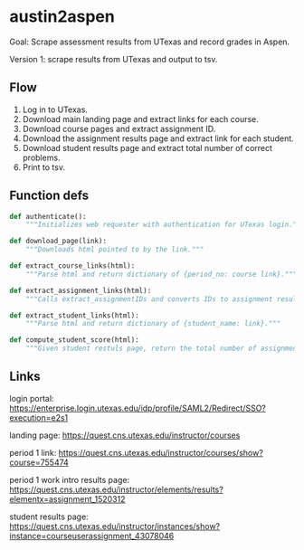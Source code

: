# austin2aspen
Goal: Scrape assessment results from UTexas and record grades in Aspen.

Version 1: scrape results from UTexas and output to tsv.

## Flow
1. Log in to UTexas.
2. Download main landing page and extract links for each course.
3. Download course pages and extract assignment ID.
4. Download the assignment results page and extract link for each student.
5. Download student results page and extract total number of correct problems.
6. Print to tsv.

## Function defs
```python
def authenticate():
    """Initializes web requester with authentication for UTexas login."""

def download_page(link):
    """Downloads html pointed to by the link."""

def extract_course_links(html):
    """Parse html and return dictionary of {period_no: course link}."""

def extract_assignment_links(html):
    """Calls extract_assignmentIDs and converts IDs to assignment result links. Returns dict of {assignment_name: link}."""

def extract_student_links(html):
    """Parse html and return dictionary of {student_name: link}."""

def compute_student_score(html):
    """Given student restuls page, return the total number of assignment problems that have a nonzero score."""
```

## Links
login portal:
https://enterprise.login.utexas.edu/idp/profile/SAML2/Redirect/SSO?execution=e2s1

landing page:
https://quest.cns.utexas.edu/instructor/courses

period 1 link:
https://quest.cns.utexas.edu/instructor/courses/show?course=755474

period 1 work intro results page:
https://quest.cns.utexas.edu/instructor/elements/results?elementx=assignment_1520312

student results page:
https://quest.cns.utexas.edu/instructor/instances/show?instance=courseuserassignment_43078046

